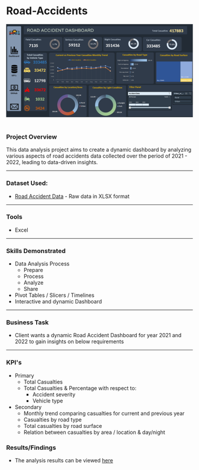 # Road-Accidents

![Dasbhoard](Dashboard.png)
<br>
<br>

### Project Overview
This data analysis project aims to create a dynamic dashboard by analyzing various aspects of road accidents data collected over the period of 2021 - 2022, leading to data-driven insights. 

---

### Dataset Used:
* [Road Accident Data](Data-Source/) - Raw data in XLSX format

---

### Tools
* Excel

---

### Skills Demonstrated
* Data Analysis Process
    * Prepare
    * Process
    * Analyze
    * Share
* Pivot Tables / Slicers / Timelines
* Interactive and dynamic Dashboard

---

### Business Task
* Client wants a dynamic Road Accident Dashboard for year 2021 and 2022 to gain insights on below requirements

---

### KPI's
* Primary
    * Total Casualties
    * Total Casualties & Percentage with respect to:
        * Accident severity
        * Vehicle type
* Secondary
    * Monthly trend comparing casualties for current and previous year
    * Casualties by road type
    * Total casualties by road surface
    * Relation between casualties by area / location & day/night

### Results/Findings
* The analysis results can be viewed [here](Results.md)